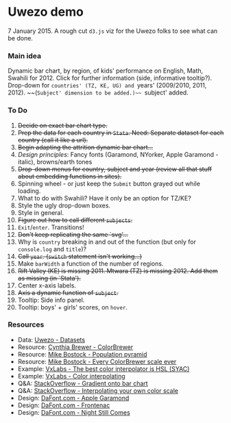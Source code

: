 Uwezo demo
=======

7 January 2015. A rough cut `d3.js` viz for the Uwezo folks to see what can be done.

### Main idea

Dynamic bar chart, by region, of kids' performance on English, Math, Swahili for 2012. Click for further information (side, informative tooltip?). Drop-down for `countries' (TZ, KE, UG) and `years' (2009/2010, 2011, 2012). ~~(`Subject' dimension to be added.)~~ `subject' added.


### To Do

1. ~~Decide on exact bar chart type.~~ 
2. ~~Prep the data for each country in `Stata`. Need: Separate dataset for each country (call it like a url).~~ 
3. ~~Begin adapting the attrition dynamic bar chart...~~
4. _Design principles_: Fancy fonts (Garamond, NYorker, Apple Garamond - italic), browns/earth tones
5. ~~Drop-down menus for country, subject and year (review all that stuff about embedding functions in sites).~~
6. Spinning wheel - or just keep the `Submit` button grayed out while loading.
7. What to do with Swahili? Have it only be an option for TZ/KE?
8. Style the ugly drop-down boxes.
9. Style in general. 
10. ~~Figure out how to call different `subjects`.~~
11. `Exit`/`enter`. Transitions!
12. ~~Don't keep replicating the same `svg'...~~
13. Why is `country` breaking in and out of the function (but only for `console.log` and `title`)?
14. ~~Call `year`. (`switch` statement isn't working...)~~
15. Make `barWidth` a function of the number of regions. 
16. ~~Rift Valley (KE) is missing 2011. Mtwara (TZ) is missing 2012. Add them as missing (in `Stata').~~
17. Center x-axis labels.
18. ~~Axis a dynamic function of `subject`.~~
19. Tooltip: Side info panel.
20. Tooltip: boys' + girls' scores, on `hover`. 
  


### Resources

* Data: [Uwezo - Datasets](http://www.uwezo.net/publications/datasets/?y=2012)
* Resource: [Cynthia Brewer - ColorBrewer](https://github.com/mbostock/d3/tree/master/lib/colorbrewer)
* Resource: [Mike Bostock - Population pyramid](http://bl.ocks.org/mbostock/4062085)
* Resource: [Mike Bostock - Every ColorBrewer scale ever](http://bl.ocks.org/mbostock/5577023)
* Example: [VxLabs - The best color interpolator is HSL (SYAC)](http://vxlabs.com/2013/10/04/d3-interpolators-vs-colorbrewer-single-hue-sequential-scales/)
* Example: [VxLabs - Color interpolating](https://gist.github.com/cpbotha/6831663)
* Q&A: [StackOverflow - Gradient onto bar chart](https://stackoverflow.com/questions/22138897/d3-js-getting-gradients-on-a-bar-chart)
* Q&A: [StackOverflow - Interpolating your own color scale](https://stackoverflow.com/questions/12217121/continuous-color-scale-from-discrete-domain-of-strings)
* Design: [DaFont.com - Apple Garamond](http://www.dafont.com/apple-garamond.font)
* Design: [DaFont.com - Frontenac](http://www.dafont.com/frontenac.font)
* Design: [DaFont.com - Night Still Comes](http://www.dafont.com/night-still-comes.font)



